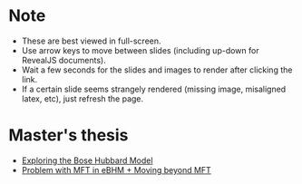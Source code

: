 # Note

- These are best viewed in full-screen. 
- Use arrow keys to move between slides (including up-down for RevealJS documents).
- Wait a few seconds for the slides and images to render after clicking the link.
- If a certain slide seems strangely rendered (missing image, misaligned latex, etc), just refresh the page.

# Master's thesis

- [Exploring the Bose Hubbard Model](./msthesis/ppt1.html)
- [Problem with MFT in eBHM + Moving beyond MFT](./msthesis/ppt2.html)